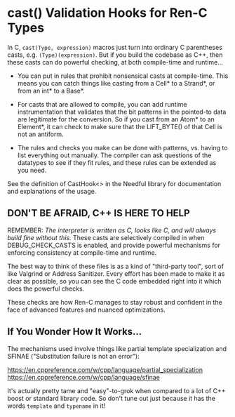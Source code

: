 # cast() Validation Hooks for Ren-C Types

In C, `cast(Type, expression)` macros just turn into ordinary C parentheses
casts, e.g. `(Type)(expression)`.  But if you build the codebase as C++, then
these casts can do powerful checking, at both compile-time and runtime...

* You can put in rules that prohibit nonsensical casts at compile-time.  This
  means you can catch things like casting from a Cell* to a Strand*, or
  from an int* to a Base*.

* For casts that are allowed to compile, you can add runtime instrumentation
  that validates that the bit patterns in the pointed-to data are legitimate
  for the conversion.  So if you cast from an Atom* to an Element*, it can
  check to make sure that the LIFT_BYTE() of that Cell is not an antiform.

* The rules and checks you make can be done with patterns, vs. having to list
  everything out manually.  The compiler can ask questions of the datatypes
  to see if they fit rules, and these rules can be extended as you need.

See the definition of CastHook<> in the Needful library for documentation
and explanations of the usage.

## **DON'T BE AFRAID, C++ IS HERE TO HELP**

REMEMBER: *The interpreter is written as C, looks like C, and will always
build fine without this.*  These casts are selectively compiled in when
DEBUG_CHECK_CASTS is enabled, and provide powerful mechanisms for enforcing
consistency at compile-time and runtime.

The best way to think of these files is as a kind of "third-party tool", sort
of like Valgrind or Address Sanitizer.  Every effort has been made to make
it as clear as possible, so you can see the C code embedded right into it
which does the powerful checks.

These checks are how Ren-C manages to stay robust and confident in the face
of advanced features and nuanced optimizations.

## If You Wonder How It Works...

The mechanisms used involve things like partial template specialization and
SFINAE ("Substitution failure is not an error"):

   https://en.cppreference.com/w/cpp/language/partial_specialization
   https://en.cppreference.com/w/cpp/language/sfinae

It's actually pretty tame and "easy"-to-grok when compared to a lot of C++
boost or standard library code.  So don't tune out just because it has the
words `template` and `typename` in it!
